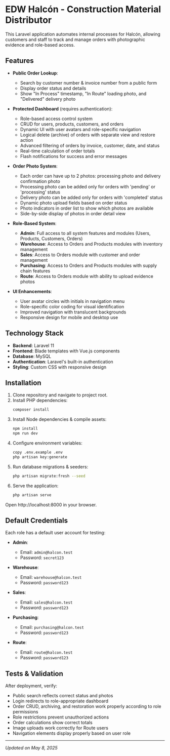 # EDW Halcón - Construction Material Distributor

This Laravel application automates internal processes for Halcón, allowing customers and staff to track and manage orders with photographic evidence and role-based access.

## Features

- **Public Order Lookup**:
  - Search by customer number & invoice number from a public form
  - Display order status and details
  - Show "In Process" timestamp, "In Route" loading photo, and "Delivered" delivery photo

- **Protected Dashboard** (requires authentication):
  - Role-based access control system
  - CRUD for users, products, customers, and orders
  - Dynamic UI with user avatars and role-specific navigation
  - Logical delete (archive) of orders with separate view and restore action
  - Advanced filtering of orders by invoice, customer, date, and status
  - Real-time calculation of order totals
  - Flash notifications for success and error messages

- **Order Photo System**:
  - Each order can have up to 2 photos: processing photo and delivery confirmation photo
  - Processing photo can be added only for orders with 'pending' or 'processing' status
  - Delivery photo can be added only for orders with 'completed' status
  - Dynamic photo upload fields based on order status
  - Photo indicators in order list to show which photos are available
  - Side-by-side display of photos in order detail view

- **Role-Based System**:
  - **Admin**: Full access to all system features and modules (Users, Products, Customers, Orders)
  - **Warehouse**: Access to Orders and Products modules with inventory management
  - **Sales**: Access to Orders module with customer and order management
  - **Purchasing**: Access to Orders and Products modules with supply chain features
  - **Route**: Access to Orders module with ability to upload evidence photos

- **UI Enhancements**:
  - User avatar circles with initials in navigation menu
  - Role-specific color coding for visual identification
  - Improved navigation with translucent backgrounds
  - Responsive design for mobile and desktop use

## Technology Stack
- **Backend**: Laravel 11
- **Frontend**: Blade templates with Vue.js components
- **Database**: MySQL
- **Authentication**: Laravel's built-in authentication
- **Styling**: Custom CSS with responsive design

## Installation

1. Clone repository and navigate to project root.
2. Install PHP dependencies:
   ```bash
   composer install
   ```
3. Install Node dependencies & compile assets:
   ```bash
   npm install
   npm run dev
   ```
4. Configure environment variables:
   ```bash
   copy .env.example .env
   php artisan key:generate
   ```
5. Run database migrations & seeders:
   ```bash
   php artisan migrate:fresh --seed
   ```
6. Serve the application:
   ```bash
   php artisan serve
   ```

Open http://localhost:8000 in your browser.

## Default Credentials

Each role has a default user account for testing:

- **Admin**:
  - Email: `admin@halcon.test`
  - Password: `secret123`
  
- **Warehouse**:
  - Email: `warehouse@halcon.test`
  - Password: `password123`
  
- **Sales**:
  - Email: `sales@halcon.test`
  - Password: `password123`
  
- **Purchasing**:
  - Email: `purchasing@halcon.test`
  - Password: `password123`
  
- **Route**:
  - Email: `route@halcon.test`
  - Password: `password123`

## Tests & Validation

After deployment, verify:
- Public search reflects correct status and photos
- Login redirects to role-appropriate dashboard
- Order CRUD, archiving, and restoration work properly according to role permissions
- Role restrictions prevent unauthorized actions
- Order calculations show correct totals
- Image uploads work correctly for Route users
- Navigation elements display properly based on user role

---

*Updated on May 8, 2025*